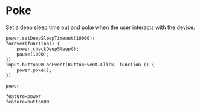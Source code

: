 # Poke

Set a deep sleep time out and poke when the user interacts with the device.


```blocks
power.setDeepSleepTimeout(10000);
forever(function() {
    power.checkDeepSleep();
    pause(1000);
})
input.buttonD0.onEvent(ButtonEvent.Click, function () {
    power.poke();
})
```


```package
power
```

```config
feature=power
feature=buttonD0
```